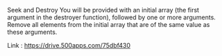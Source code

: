 Seek and Destroy
You will be provided with an initial array (the first argument in the destroyer function), followed by one or more arguments. Remove all elements from the initial array that are of the same value as these arguments.

Link : https://drive.500apps.com/75dbf430

